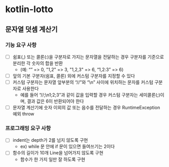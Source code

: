 # kotlin-lotto

## 문자열 덧셈 계산기
### 기능 요구 사항
- [ ] 쉼표(,) 또는 콜론(:)을 구분자로 가지는 문자열을 전달하는 경우 구분자를 기준으로 분리한 각 숫자의 합을 반환 
  - (예: “” => 0, "1,2" => 3, "1,2,3" => 6, “1,2:3” => 6)
- [ ] 앞의 기본 구분자(쉼표, 콜론) 외에 커스텀 구분자를 지정할 수 있다
- [ ] 커스텀 구분자는 문자열 앞부분의 “//”와 “\n” 사이에 위치하는 문자를 커스텀 구분자로 사용한다
  - 예를 들어 “//;\n1;2;3”과 같이 값을 입력할 경우 커스텀 구분자는 세미콜론(;)이며, 결과 값은 6이 반환되어야 한다
- [ ] 문자열 계산기에 숫자 이외의 값 또는 음수를 전달하는 경우 RuntimeException 예외 throw

### 프로그래밍 요구 사항
- [ ] indent는 depth가 2를 넘지 않도록 구현
  - ex) while 문 안에 if 문이 있으면 들여쓰기는 2이다
- [ ] 함수의 길이가 10개 Line을 넘어가지 않도록 구현
  - 함수가 한 가지 일만 잘 하도록 구현